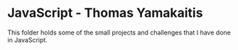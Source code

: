 # JavaScript - Thomas Yamakaitis
This folder holds some of the small projects and challenges that I have done in JavaScript.
